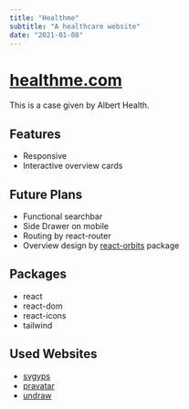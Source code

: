 ```yaml
---
title: "Healthme"
subtitle: "A healthcare website"
date: "2021-01-08"
---
```


# [healthme.com](https://case-albert.vercel.app/)

This is a case given by Albert Health.

## Features

- Responsive
- Interactive overview cards

## Future Plans

- Functional searchbar
- Side Drawer on mobile
- Routing by react-router
- Overview design by [react-orbits](https://github.com/1pedro/react-orbits) package

## Packages

- react
- react-dom
- react-icons
- tailwind

## Used Websites

- [svgyps](https://svgps.app/)
- [pravatar](https://pravatar.cc/)
- [undraw](https://undraw.co/)



